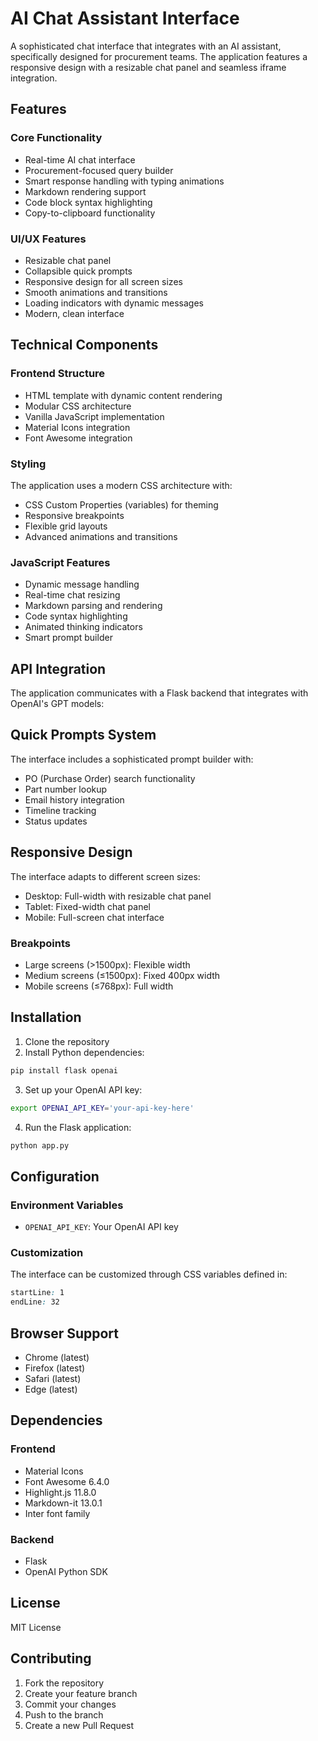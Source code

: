 # AI Chat Assistant Interface

A sophisticated chat interface that integrates with an AI assistant, specifically designed for procurement teams. The application features a responsive design with a resizable chat panel and seamless iframe integration.

## Features

### Core Functionality
- Real-time AI chat interface
- Procurement-focused query builder
- Smart response handling with typing animations
- Markdown rendering support
- Code block syntax highlighting
- Copy-to-clipboard functionality

### UI/UX Features
- Resizable chat panel
- Collapsible quick prompts
- Responsive design for all screen sizes
- Smooth animations and transitions
- Loading indicators with dynamic messages
- Modern, clean interface

## Technical Components

### Frontend Structure
- HTML template with dynamic content rendering
- Modular CSS architecture
- Vanilla JavaScript implementation
- Material Icons integration
- Font Awesome integration

### Styling
The application uses a modern CSS architecture with:
- CSS Custom Properties (variables) for theming
- Responsive breakpoints
- Flexible grid layouts
- Advanced animations and transitions

### JavaScript Features
- Dynamic message handling
- Real-time chat resizing
- Markdown parsing and rendering
- Code syntax highlighting
- Animated thinking indicators
- Smart prompt builder

## API Integration

The application communicates with a Flask backend that integrates with OpenAI's GPT models:

## Quick Prompts System

The interface includes a sophisticated prompt builder with:
- PO (Purchase Order) search functionality
- Part number lookup
- Email history integration
- Timeline tracking
- Status updates

## Responsive Design

The interface adapts to different screen sizes:
- Desktop: Full-width with resizable chat panel
- Tablet: Fixed-width chat panel
- Mobile: Full-screen chat interface

### Breakpoints
- Large screens (>1500px): Flexible width
- Medium screens (≤1500px): Fixed 400px width
- Mobile screens (≤768px): Full width

## Installation

1. Clone the repository
2. Install Python dependencies:

```bash 
pip install flask openai
```

3. Set up your OpenAI API key:

```bash
export OPENAI_API_KEY='your-api-key-here'
```

4. Run the Flask application:

```bash
python app.py
```

## Configuration

### Environment Variables
- `OPENAI_API_KEY`: Your OpenAI API key

### Customization
The interface can be customized through CSS variables defined in:

```css:static/css/chat-bot.css
startLine: 1
endLine: 32
```

## Browser Support

- Chrome (latest)
- Firefox (latest)
- Safari (latest)
- Edge (latest)

## Dependencies

### Frontend
- Material Icons
- Font Awesome 6.4.0
- Highlight.js 11.8.0
- Markdown-it 13.0.1
- Inter font family

### Backend
- Flask
- OpenAI Python SDK

## License

MIT License

## Contributing

1. Fork the repository
2. Create your feature branch
3. Commit your changes
4. Push to the branch
5. Create a new Pull Request